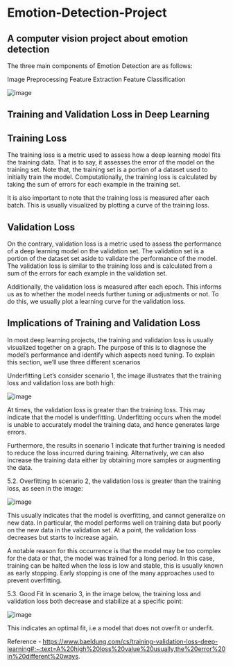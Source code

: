 # Emotion-Detection-Project

## A computer vision project about emotion detection

The three main components of Emotion Detection are as follows:

Image Preprocessing
Feature Extraction
Feature Classification

![image](https://user-images.githubusercontent.com/113517699/205092145-eea43242-db4f-48d3-a493-f233bc1d4243.png)

## Training and Validation Loss in Deep Learning

## Training Loss
The training loss is a metric used to assess how a deep learning model fits the training data. That is to say, it assesses the error of the model on the training set. Note that, the training set is a portion of a dataset used to initially train the model. Computationally, the training loss is calculated by taking the sum of errors for each example in the training set.

It is also important to note that the training loss is measured after each batch. This is usually visualized by plotting a curve of the training loss.

## Validation Loss
On the contrary, validation loss is a metric used to assess the performance of a deep learning model on the validation set. The validation set is a portion of the dataset set aside to validate the performance of the model. The validation loss is similar to the training loss and is calculated from a sum of the errors for each example in the validation set.

Additionally, the validation loss is measured after each epoch. This informs us as to whether the model needs further tuning or adjustments or not. To do this, we usually plot a learning curve for the validation loss.

## Implications of Training and Validation Loss
In most deep learning projects, the training and validation loss is usually visualized together on a graph. The purpose of this is to diagnose the model’s performance and identify which aspects need tuning. To explain this section, we’ll use three different scenarios

Underfitting
Let’s consider scenario 1, the image illustrates that the training loss and validation loss are both high:

![image](https://user-images.githubusercontent.com/113517699/208231828-3d0bb672-676a-48c7-b791-1538fcb3a62b.png)

At times, the validation loss is greater than the training loss. This may indicate that the model is underfitting. Underfitting occurs when the model is unable to accurately model the training data, and hence generates large errors.

Furthermore, the results in scenario 1 indicate that further training is needed to reduce the loss incurred during training. Alternatively, we can also increase the training data either by obtaining more samples or augmenting the data.

5.2. Overfitting
In scenario 2, the validation loss is greater than the training loss, as seen in the image:

![image](https://user-images.githubusercontent.com/113517699/208231823-2d763875-df43-4572-83db-5ac901378d9b.png)

This usually indicates that the model is overfitting, and cannot generalize on new data. In particular, the model performs well on training data but poorly on the new data in the validation set. At a point, the validation loss decreases but starts to increase again.

A notable reason for this occurrence is that the model may be too complex for the data or that, the model was trained for a long period. In this case, training can be halted when the loss is low and stable, this is usually known as early stopping. Early stopping is one of the many approaches used to prevent overfitting.

5.3. Good Fit
In scenario 3, in the image below, the training loss and validation loss both decrease and stabilize at a specific point:

![image](https://user-images.githubusercontent.com/113517699/208231816-287ea7c0-f43c-4e33-85fd-c44cabf6d403.png)

This indicates an optimal fit, i.e a model that does not overfit or underfit.

Reference - https://www.baeldung.com/cs/training-validation-loss-deep-learning#:~:text=A%20high%20loss%20value%20usually,the%20error%20in%20different%20ways.
